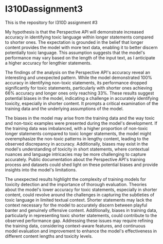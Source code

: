 # I310Dassignment3
This is the repository for I310D assignment #3

My hypothesis is that the Perspective API will demonstrate increased accuracy in identifying toxic language within longer statements compared to shorter ones. The expectation is grounded in the belief that longer content provides the model with more text data, enabling it to better discern potentially toxic language. This assumption suggests that the model's performance may vary based on the length of the input text, as I anticipate a higher accuracy for lengthier statements.

The findings of the analysis on the Perspective API's accuracy reveal an interesting and unexpected pattern. While the model demonstrated 100% accuracy in identifying non-toxic statements, its performance dropped significantly for toxic statements, particularly with shorter ones achieving 66% accuracy and longer ones only reaching 33%. These results suggest potential biases in the model, indicating a challenge in accurately identifying toxicity, especially in shorter content. It prompts a critical examination of the training data and the underlying assumptions of the model.

The biases in the model may arise from the training data and the way toxic and non-toxic examples were presented during the model's development. If the training data was imbalanced, with a higher proportion of non-toxic longer statements compared to toxic longer statements, the model might overemphasize the non-toxic patterns in lengthy content, leading to the observed discrepancy in accuracy. Additionally, biases may exist in the model's understanding of toxicity in short statements, where contextual nuances and language intricacies may be more challenging to capture accurately. Public documentation about the Perspective API's training process and datasets could shed light on these potential biases and provide insights into the model's limitations.

The unexpected results highlight the complexity of training models for toxicity detection and the importance of thorough evaluation. Theories about the model's lower accuracy for toxic statements, especially in shorter content, could revolve around the challenges in capturing the subtleties of toxic language in limited textual context. Shorter statements may lack the context necessary for the model to accurately discern between playful banter and genuinely offensive content. Additionally, biases in training data, particularly in representing toxic shorter statements, could contribute to the observed performance gap. Addressing these issues may require refining the training data, considering context-aware features, and continuous model evaluation and improvement to enhance the model's effectiveness in different content lengths and toxicity levels.
